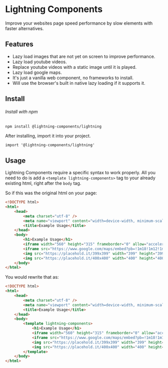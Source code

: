 # Lightning Components

Improve your websites page speed performance by slow elements with faster alternatives.

## Features

- Lazy load images that are not yet on screen to improve performance.
- Lazy load youtube videos.
- Replace youtube videos with a static image until it is played.
- Lazy load google maps.
- It's just a vanilla web component, no frameworks to install.
- Will use the browser's built in native lazy loading if it supports it.

## Install

###### Install with npm

```
npm install @lightning-components/lightning
```

After installing, import it into your project.

```
import '@lightning-components/lightning'
```

## Usage

Lightning Components require a specific syntax to work properly. All you need to do is add a ``` <template lightning-components> ``` tag to your already existing html, right after the ```body``` tag.

So if this was the original html on your page:
```html
<!DOCTYPE html>
<html>
    <head>
        <meta charset="utf-8" />
        <meta name="viewport" content="width=device-width, minimum-scale=1, initial-scale=1, user-scalable=yes">
        <title>Example Usage</title>
    </head>
    <body>
        <h1>Example Usage</h1>
        <iframe width="560" height="315" frameborder="0" allow="accelerometer; autoplay; encrypted-media; gyroscope; picture-in-picture" allowfullscreen src="https://www.youtube.com/embed/dQw4w9WgXcQ"></iframe>
        <iframe src="https://www.google.com/maps/embed?pb=!1m18!1m12!1m3!1d42562.2757072101!2d-75.15273957606611!3d39.94151589949284!2m3!1f0!2f0!3f0!3m2!1i1024!2i768!4f13.1!3m3!1m2!1s0x89c6c8830b04502f%3A0xce39e053fb81ef23!2sLiberty%20Bell!5e0!3m2!1sen!2sus!4v1574103352377!5m2!1sen!2sus" width="600" height="450" frameborder="0" style="border:0;" allowfullscreen=""></iframe>
        <img src="https://placehold.it/399x399" width="399" height="399" alt="">
        <img src="https://placehold.it/400x400" width="400" height="400" alt="">
    </body>
</html>
```
You would rewrite that as:
```html
<!DOCTYPE html>
<html>
    <head>
        <meta charset="utf-8" />
        <meta name="viewport" content="width=device-width, minimum-scale=1, initial-scale=1, user-scalable=yes">
        <title>Example Usage</title>
    </head>
    <body>
        <template lightning-components>
            <h1>Example Usage</h1>
            <iframe width="560" height="315" frameborder="0" allow="accelerometer; autoplay; encrypted-media; gyroscope; picture-in-picture" allowfullscreen src="https://www.youtube.com/embed/dQw4w9WgXcQ"></iframe>
            <iframe src="https://www.google.com/maps/embed?pb=!1m18!1m12!1m3!1d42562.2757072101!2d-75.15273957606611!3d39.94151589949284!2m3!1f0!2f0!3f0!3m2!1i1024!2i768!4f13.1!3m3!1m2!1s0x89c6c8830b04502f%3A0xce39e053fb81ef23!2sLiberty%20Bell!5e0!3m2!1sen!2sus!4v1574103352377!5m2!1sen!2sus" width="600" height="450" frameborder="0" style="border:0;" allowfullscreen=""></iframe>
            <img src="https://placehold.it/399x399" width="399" height="399" alt="">
            <img src="https://placehold.it/400x400" width="400" height="400" alt="">
        </template>
    </body>
</html>
```
